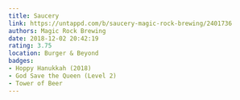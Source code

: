 ```yaml
---
title: Saucery
link: https://untappd.com/b/saucery-magic-rock-brewing/2401736
authors: Magic Rock Brewing
date: 2018-12-02 20:42:19
rating: 3.75
location: Burger & Beyond
badges:
- Hoppy Hanukkah (2018)
- God Save the Queen (Level 2)
- Tower of Beer
---
```

